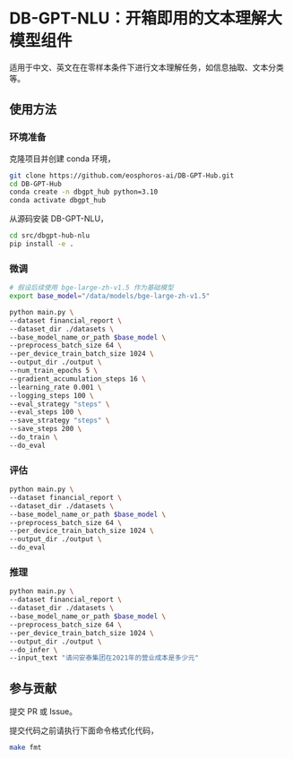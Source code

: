 # DB-GPT-NLU：开箱即用的文本理解大模型组件

适用于中文、英文在在零样本条件下进行文本理解任务，如信息抽取、文本分类等。

## 使用方法

### 环境准备

克隆项目并创建 conda 环境，
```bash
git clone https://github.com/eosphoros-ai/DB-GPT-Hub.git
cd DB-GPT-Hub
conda create -n dbgpt_hub python=3.10 
conda activate dbgpt_hub
```

从源码安装 DB-GPT-NLU，

```bash
cd src/dbgpt-hub-nlu
pip install -e .
```

### 微调

```bash
# 假设后续使用 bge-large-zh-v1.5 作为基础模型
export base_model="/data/models/bge-large-zh-v1.5"

python main.py \
--dataset financial_report \
--dataset_dir ./datasets \
--base_model_name_or_path $base_model \
--preprocess_batch_size 64 \
--per_device_train_batch_size 1024 \
--output_dir ./output \
--num_train_epochs 5 \
--gradient_accumulation_steps 16 \
--learning_rate 0.001 \
--logging_steps 100 \
--eval_strategy "steps" \
--eval_steps 100 \
--save_strategy "steps" \
--save_steps 200 \
--do_train \
--do_eval
```

### 评估

```bash
python main.py \
--dataset financial_report \
--dataset_dir ./datasets \
--base_model_name_or_path $base_model \
--preprocess_batch_size 64 \
--per_device_train_batch_size 1024 \
--output_dir ./output \
--do_eval
```

### 推理

```bash
python main.py \
--dataset financial_report \
--dataset_dir ./datasets \
--base_model_name_or_path $base_model \
--preprocess_batch_size 64 \
--per_device_train_batch_size 1024 \
--output_dir ./output \
--do_infer \
--input_text "请问安泰集团在2021年的营业成本是多少元"
```

## 参与贡献

提交 PR 或 Issue。

提交代码之前请执行下面命令格式化代码，

```bash
make fmt
```